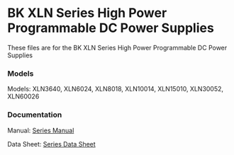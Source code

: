# BK XLN Series High Power Programmable DC Power Supplies
These files are for the BK XLN Series High Power Programmable DC Power Supplies


  
### Models
Models: XLN3640, XLN6024, XLN8018, XLN10014, XLN15010, XLN30052, XLN60026


### Documentation
Manual: [Series Manual](https://bkpmedia.s3.amazonaws.com/downloads/manuals/en-us/XLN_manual.pdf)
  
Data Sheet: [Series Data Sheet](https://bkpmedia.s3.amazonaws.com/downloads/datasheets/en-us/XLN_datasheet.pdf)

